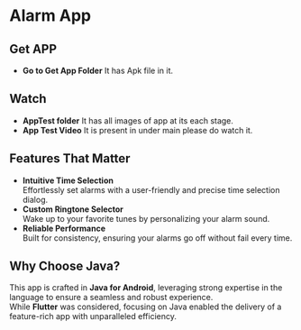 # Alarm App
## Get APP
- **Go to Get App Folder**
  It has Apk file in it.
  
## Watch
- **AppTest folder**
  It has all images of app at its each stage.
- **App Test Video**
  It is present in under main please do watch it.
## Features That Matter
- **Intuitive Time Selection**  
  Effortlessly set alarms with a user-friendly and precise time selection dialog.  
- **Custom Ringtone Selector**  
  Wake up to your favorite tunes by personalizing your alarm sound.  
- **Reliable Performance**  
  Built for consistency, ensuring your alarms go off without fail every time.  

## Why Choose Java?
This app is crafted in **Java for Android**, leveraging strong expertise in the language to ensure a seamless and robust experience.  
While **Flutter** was considered, focusing on Java enabled the delivery of a feature-rich app with unparalleled efficiency.
